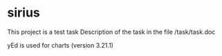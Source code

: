 # sirius
This project is a test task
Description of the task in the file /task/task.doc

yEd is used for charts (version 3.21.1)
